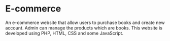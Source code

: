 # E-commerce
An e-commerce website that allow users to purchase books and create new account. Admin can manage the products which are books. This website is developed using PHP, HTML, CSS and some JavaScript.
